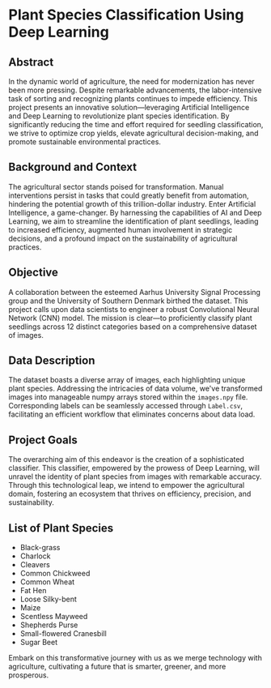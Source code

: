 # Plant Species Classification Using Deep Learning

## Abstract

In the dynamic world of agriculture, the need for modernization has never been more pressing. Despite remarkable advancements, the labor-intensive task of sorting and recognizing plants continues to impede efficiency. This project presents an innovative solution—leveraging Artificial Intelligence and Deep Learning to revolutionize plant species identification. By significantly reducing the time and effort required for seedling classification, we strive to optimize crop yields, elevate agricultural decision-making, and promote sustainable environmental practices.

## Background and Context

The agricultural sector stands poised for transformation. Manual interventions persist in tasks that could greatly benefit from automation, hindering the potential growth of this trillion-dollar industry. Enter Artificial Intelligence, a game-changer. By harnessing the capabilities of AI and Deep Learning, we aim to streamline the identification of plant seedlings, leading to increased efficiency, augmented human involvement in strategic decisions, and a profound impact on the sustainability of agricultural practices.

## Objective

A collaboration between the esteemed Aarhus University Signal Processing group and the University of Southern Denmark birthed the dataset. This project calls upon data scientists to engineer a robust Convolutional Neural Network (CNN) model. The mission is clear—to proficiently classify plant seedlings across 12 distinct categories based on a comprehensive dataset of images.

## Data Description

The dataset boasts a diverse array of images, each highlighting unique plant species. Addressing the intricacies of data volume, we've transformed images into manageable numpy arrays stored within the `images.npy` file. Corresponding labels can be seamlessly accessed through `Label.csv`, facilitating an efficient workflow that eliminates concerns about data load.

## Project Goals

The overarching aim of this endeavor is the creation of a sophisticated classifier. This classifier, empowered by the prowess of Deep Learning, will unravel the identity of plant species from images with remarkable accuracy. Through this technological leap, we intend to empower the agricultural domain, fostering an ecosystem that thrives on efficiency, precision, and sustainability.

## List of Plant Species

- Black-grass
- Charlock
- Cleavers
- Common Chickweed
- Common Wheat
- Fat Hen
- Loose Silky-bent
- Maize
- Scentless Mayweed
- Shepherds Purse
- Small-flowered Cranesbill
- Sugar Beet

Embark on this transformative journey with us as we merge technology with agriculture, cultivating a future that is smarter, greener, and more prosperous.
